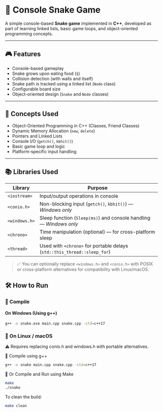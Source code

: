 # 🐍 Console Snake Game

A simple console-based **Snake game** implemented in **C++**, developed as part of learning linked lists, basic game loops, and object-oriented programming concepts.

---

## 🎮 Features

- Console-based gameplay
- Snake grows upon eating food (`$`)
- Collision detection (with walls and itself)
- Snake path is tracked using a linked list (`Node` class)
- Configurable board size
- Object-oriented design (`Snake` and `Node` classes)

---

## 🧠 Concepts Used

- Object-Oriented Programming in C++ (Classes, Friend Classes)
- Dynamic Memory Allocation (`new`, `delete`)
- Pointers and Linked Lists
- Console I/O (`getch()`, `kbhit()`)
- Basic game loop and logic
- Platform-specific input handling

---
## 📚 Libraries Used

| Library          | Purpose                                           |
|------------------|---------------------------------------------------|
| `<iostream>`     | Input/output operations in console                |
| `<conio.h>`      | Non-blocking input (`getch()`, `kbhit()`) — *Windows only* |
| `<windows.h>`    | Sleep function (`Sleep(ms)`) and console handling — *Windows only* |
| `<chrono>`       | Time manipulation (optional) — for cross-platform sleep |
| `<thread>`       | Used with `<chrono>` for portable delays (`std::this_thread::sleep_for`) |

> ✅ You can optionally replace `<windows.h>` and `<conio.h>` with POSIX or cross-platform alternatives for compatibility with Linux/macOS.

## 🛠️ How to Run

### 🔧 Compile

#### On Windows (Using g++)
```bash
g++ -o snake.exe main.cpp snake.cpp -std=c++17
```
### 🐧 On Linux / macOS
⚠️ Requires replacing conio.h and windows.h with portable alternatives.

🔧 Compile using g++
``` bash
g++ -o snake main.cpp snake.cpp -std=c++17

```
🔧 Or Compile and Run using Make

``` bash
make
./snake
```
To clean the build:
``` bash
make clean
```
